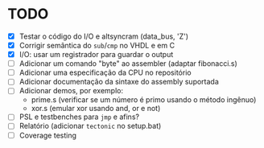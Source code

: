 # TODO

 - [x] Testar o código do I/O e altsyncram (data_bus, 'Z')
 - [x] Corrigir semântica do `sub`/`cmp` no VHDL e em C
 - [x] I/O: usar um registrador para guardar o output
 - [ ] Adicionar um comando "byte" ao assembler (adaptar fibonacci.s)
 - [ ] Adicionar uma especificação da CPU no repositório
 - [ ] Adicionar documentação da sintaxe do assembly suportada
 - [ ] Adicionar demos, por exemplo:
   * prime.s (verificar se um número é primo usando o método ingênuo)
   * xor.s (emular xor usando and, or e not)
 - [ ] PSL e testbenches para `jmp` e afins?
 - [ ] Relatório (adicionar `tectonic` no setup.bat)
 - [ ] Coverage testing
